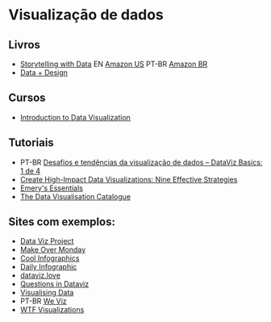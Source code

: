 # Visualização de dados

## Livros
  - [Storytelling with Data](http://www.storytellingwithdata.com/) EN [Amazon US](https://www.amazon.com/gp/product/1119002257) PT-BR [Amazon BR](https://www.amazon.com.br/Storytelling-Data-Visualization-Business-Professionals/dp/1119002257/)
  - [Data + Design](https://infoactive.co/data-design)
  
## Cursos
  - [Introduction to Data Visualization](http://paldhous.github.io/ucb/2016/dataviz/)

## Tutoriais
  - PT-BR [Desafios e tendências da visualização de dados – DataViz Basics: 1 de 4](http://www.dp6.com.br/desafios-da-visualizacao-de-dados-dataviz-basics-1-de-4/)
  - [Create High-Impact Data Visualizations: Nine Effective Strategies](https://www.kaushik.net/avinash/create-high-impact-effective-data-visualizations/)
  - [Emery's Essentials](http://annkemery.com/essentials/)
  - [The Data Visualisation Catalogue](http://datavizcatalogue.com/)
 
## Sites com exemplos:
  - [Data Viz Project](http://datavizproject.com/)
  - [Make Over Monday](http://www.makeovermonday.co.uk/)
  - [Cool Infographics](http://www.coolinfographics.com)
  - [Daily Infographic](http://www.dailyinfographic.com/)
  - [dataviz.love](http://dataviz.love/)
  - [Questions in Dataviz](https://questionsindataviz.wordpress.com/)
  - [Visualising Data](http://www.visualisingdata.com/)
  - PT-BR [We Viz](http://www.weviz.com/)
  - [WTF Visualizations](http://viz.wtf/)

